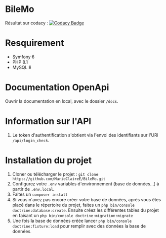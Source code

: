# BileMo

Résultat sur codacy : [![Codacy Badge](https://app.codacy.com/project/badge/Grade/29cd0e629f534a31889b00f839c1a9f8)](https://www.codacy.com/gh/MarieClaireE/BileMo/dashboard?utm_source=github.com&amp;utm_medium=referral&amp;utm_content=MarieClaireE/BileMo&amp;utm_campaign=Badge_Grade)

# Resquirement
 - Symfony 6 
 - PHP 8.1
 - MySQL 8

# Documentation OpenApi 
Ouvrir la documentation en local, avec le dossier `/docs`.

# Information sur l'API 
1. Le token d'authentification s'obtient via l'envoi des identifiants sur 
l'URI `/api/login_check`.


# Installation du projet 
1. Cloner ou télécharger le projet :
   `git clone https://github.com/MarieClaireE/BileMo.git`
2. Configurez votre `.env` variables d'environnement (base de données...) à partir de `.env.local`.
3. Faites un `composer install`
4. Si vous n'avez pas encore créer votre base de données, après vous 
êtes placé dans le répertoire du projet, faites un `php bin/console doctrine:database:create`.
Ensuite créez les différentes tables du projet en faisant un `php bin/console doctrine:migration:migrate`
5. Une fois la base de données créée lancer `php bin/console doctrine:fixture:load` pour remplir avec des données la base de données.
